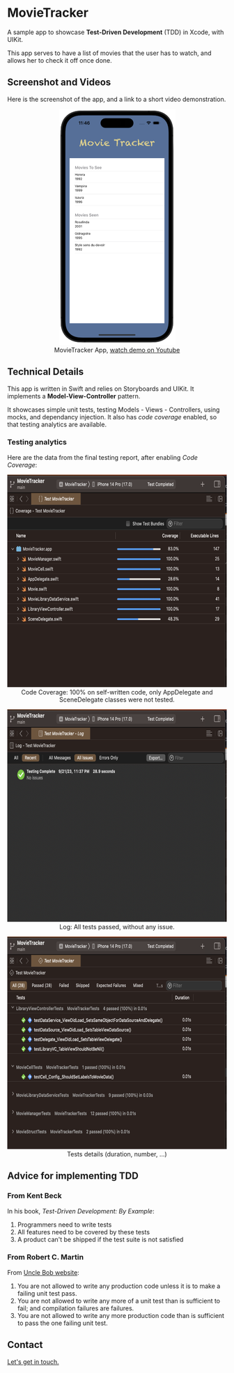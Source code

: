 <!--
 * **********************************************************
 * Author: Balita Rakotonarivo								*
 * Date: September 2023										*
 * Context: Deliberate practice, as an iOS developper		*
 * Language: Swift 											*
 * **********************************************************
-->


# MovieTracker

A sample app to showcase **Test-Driven Development** (TDD) in Xcode, with UIKit.

This app serves to have a list of movies that the user has to watch, and allows her to check it off once done.

## Screenshot and Videos 

Here is the screenshot of the app, and a link to a short video demonstration.
<p  align="center"><a href="https://youtube.com/shorts/mSlzWnqIKWw?feature=share">
<img src="./img/MovieTrackerCapture.png" width="267" height="542" alt="MovieTracker App screen, with a link to youtbe video">
</a><br/>
MovieTracker App, <a target=”_blank” href="https://youtube.com/shorts/mSlzWnqIKWw?feature=share">watch demo on Youtube</a>
</p>

## Technical Details


This app is written in Swift and relies on Storyboards and UIKit. It implements a **Model-View-Controller** pattern.

It showcases simple unit tests, testing Models - Views - Controllers, using mocks, and dependancy injection. It also has *code coverage* enabled, so that testing analytics are available.


### Testing analytics

Here are the data from the final testing report, after enabling *Code Coverage*:

<p align="center">
<img src="./img/CodeCoverage.png" width="691" height="488" alt="Code Coverage screen capture"><br/>
Code Coverage: 100% on self-written code, only AppDelegate and SceneDelegate classes were not tested.
</p>

<p align="center">
<img src="./img/Log.png" width="691" height="488" alt="Log screen capture"><br/>
Log: All tests passed, without any issue.
</p>

<p align="center">
<img src="./img/Tests.png" width="691" height="488" alt="Tests screen capture "><br/>
Tests details (duration, number, ...)
</p>

## Advice for implementing TDD

### From Kent Beck

In his book, *Test-Driven Development: By Example*:

1. Programmers need to write tests
2. All features need to be covered by these tests
3. A product can't be shipped if the test suite is not satisfied

### From Robert C. Martin

From [Uncle Bob website](http://www.butunclebob.com/ArticleS.UncleBob.TheThreeRulesOfTdd):

1. You are not allowed to write any production code unless it is to make a failing unit test pass.
2. You are not allowed to write any more of a unit test than is sufficient to fail; and compilation failures are failures.
3. You are not allowed to write any more production code than is sufficient to pass the one failing unit test.

<!--
### New Horizons

Test-Driven Development: By Example by Kent Beck

Test-Driven iOS Development with Swift by Dr. Dominik
Hauser

XCTAssert classes deep dive
-->


## Contact

<a href="mailto:jery.sarim@gmail.com?subject=SwiftUI-GeniusApp">Let's get in touch.</a> 
